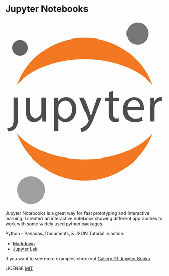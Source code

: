 # Jupyter Notebooks
![Alt Text](./1200px-Jupyter_logo.svg.jpg)

Jupyter Notebooks is a great way for fast prototyping and interactive learning. I created an interactive notebook showing different appraoches to work with some widely used python packages.

Python - Panadas, Documents, & JSON Tutorial in action:
- [Markdown](./python_tutorial.ipynb)
- [Jupyter Lab](https://anaconda.cloud/share/notebooks/3e3048c2-ad77-4cd0-a106-c2ce9761f823/overview)

If you want to see more examples checkout [Gallery Of Jupyter Books](https://executablebooks.org/en/latest/gallery/)

LICENSE [MIT](./LICENSE)
